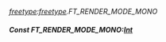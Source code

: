 _[freetype](../../modules/freetype/freetype-module.md):[freetype](../../modules/freetype/freetype-module.md).FT\_RENDER\_MODE\_MONO_
##### Const FT\_RENDER\_MODE\_MONO:[Int](../../modules/wonkey/wonkey-types-int.md)
